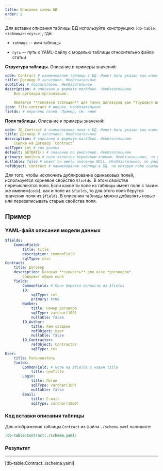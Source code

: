 ```yaml
---
title: Описание схемы БД
order: 2
---
```


Для вставки описания таблицы БД используйте конструкцию `[db-table:<таблица>:<путь>]`, где:

- `таблица` -- имя таблицы

- `путь` -- путь к YAML-файлу с моделью таблицы относительно файла статьи

**Структура таблицы.** Описание и примеры значений:

```yaml
code: Contract # наименование таблицы в БД. Может быть указан как ключ объекта
title: Договор # заголовок. Необязательное
subtitle: # подзаголовок. Необязательное
description: # описание в формате markdown. Необязательное
    Все договоры организации.

    Является **головной таблицей** для таких договоров как *Трудовой договор* `ContractLabour` и *Договор аренды* `ContractRent`
icon: file-contract # иконка. Необязательное
fields: # перечень полей. Пример, см. ниже
```

**Поля таблицы.** Описание и примеры значений:

```yaml
code: ID_Contract # наименование поля в БД. Может быть указан как ключ объекта
title: Договор # заголовок. Необязательное
description: # описание в формате markdown. Необязательное
    Ссылка на Договор `Contract`
sqlType: int # тип данных
default: GETDATE() # значение по умолчанию. Необязательное
primary: boolean # поле является первичным ключом. Необязательное, по умолчанию false
nullable: false # может ли иметь значение NULL. Необязательное, по умолчанию true
refObject: Contract # наименование таблицы в БД, на которую поле ссылается по внешнему ключу FK
```

Для того, чтобы исключить дублирование одинаковых полей, используется корневое свойство `$fields`. В этом свойстве перечисляются поля. Если какое то поле из таблицы имеет поле с таким же именем(`code`), как и поле из `$fields`, то для этого поля берутся значения поля из `$fields`. В описании таблицы можно добавлять новые или перезаписывать старые свойства поля.

## Пример

### YAML-файл описания модели данных

```yaml
$fields:
    CommonField:
        title: title
        description: commonField
        sqlType: char
Contract:
    title: Договор
    description: Базовая **сущность** для всех *договоров*.
        Содержит общие поля
    fields:
        CommonField: # Поле берется полностю из $fields
        ID:
            sqlType: int
            primary: true
        Number:
            title: Номер договора
            sqlType: varchar(100)
            nullable: false
        ID_Author:
            title: Кем создано
            refObject: User
            nullable: false
        ID_Contractor:
            refObject: Contractor
            sqlType: int
User:
    title: Пользователь
    fields:
        CommonField: # Поле из $fields с новым title
            title: newTitle
        Login:
            title: Логин
            sqlType: varchar(100)
            nullable: false
        Email:
            title: E-mail
            sqlType: varchar(1000)
```

### Код вставки описания таблицы

Для отображения таблицы `Contract` из файла `./schema.yaml` напишите:

```md
[db-table:Contract:./schema.yaml]
```

### Результат

---

[db-table:Contract:./schema.yaml]